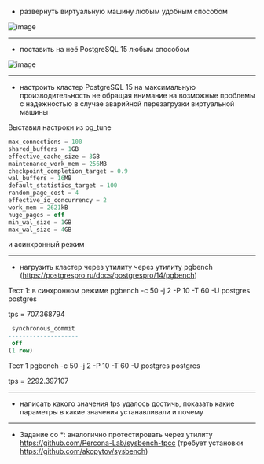* развернуть виртуальную машину любым удобным способом

![image](https://github.com/VyacheslavIT/postgre/assets/136000255/6aec0409-feb3-4dc8-b0ab-e3e59dd72f45)

  
------------------------------------------------------
* поставить на неё PostgreSQL 15 любым способом

![image](https://github.com/VyacheslavIT/postgre/assets/136000255/7e370ef8-3c3b-4540-a484-9fd743b50738)
  
-----------------------------------------------------
* настроить кластер PostgreSQL 15 на максимальную производительность не обращая внимание на возможные проблемы с надежностью в случае аварийной перезагрузки виртуальной машины

Выставил настроки из pg_tune

```sql
max_connections = 100
shared_buffers = 1GB
effective_cache_size = 3GB
maintenance_work_mem = 256MB
checkpoint_completion_target = 0.9
wal_buffers = 16MB
default_statistics_target = 100
random_page_cost = 4
effective_io_concurrency = 2
work_mem = 2621kB
huge_pages = off
min_wal_size = 1GB
max_wal_size = 4GB
```

и асинхронный режим

----------------------------------------------------
* нагрузить кластер через утилиту через утилиту pgbench (https://postgrespro.ru/docs/postgrespro/14/pgbench)

Тест 1: в синхронном режиме pgbench -c 50 -j 2 -P 10 -T 60 -U postgres postgres

tps = 707.368794

```sql
 synchronous_commit
--------------------
 off
(1 row)
```
Тест 1 pgbench -c 50 -j 2 -P 10 -T 60 -U postgres postgres

tps = 2292.397107 


-----------------------------------------------------
* написать какого значения tps удалось достичь, показать какие параметры в какие значения устанавливали и почему


----------------------------------------------------
* Задание со *: аналогично протестировать через утилиту https://github.com/Percona-Lab/sysbench-tpcc (требует установки
https://github.com/akopytov/sysbench)
